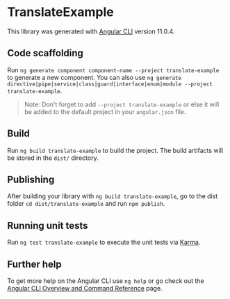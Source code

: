 # TranslateExample

This library was generated with [Angular CLI](https://github.com/angular/angular-cli) version 11.0.4.

## Code scaffolding

Run `ng generate component component-name --project translate-example` to generate a new component. You can also use `ng generate directive|pipe|service|class|guard|interface|enum|module --project translate-example`.
> Note: Don't forget to add `--project translate-example` or else it will be added to the default project in your `angular.json` file. 

## Build

Run `ng build translate-example` to build the project. The build artifacts will be stored in the `dist/` directory.

## Publishing

After building your library with `ng build translate-example`, go to the dist folder `cd dist/translate-example` and run `npm publish`.

## Running unit tests

Run `ng test translate-example` to execute the unit tests via [Karma](https://karma-runner.github.io).

## Further help

To get more help on the Angular CLI use `ng help` or go check out the [Angular CLI Overview and Command Reference](https://angular.io/cli) page.
